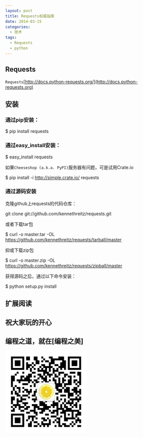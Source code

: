 ```yaml
---
layout: post
title: Requests权威指南
date: 2014-03-15
categories:
  - 技术
tags:
  - Requests
  - python
---
```

## Requests

`Requests`[http://docs.python-requests.org/](http://docs.python-requests.org)



## 安装

### 通过pip安装：

$ pip install requests

### 通过easy_install安装：

$ easy_install requests

如果`Cheeseshop (a.k.a. PyPI)`服务器有问题，可是试用Crate.io

$ pip install -i http://simple.crate.io/ requests


### 通过源码安装

克隆github上requests的代码仓库：

git clone git://github.com/kennethreitz/requests.git

或者下载tar包

$ curl -o master.tar -OL https://github.com/kennethreitz/requests/tarball/master

抑或下载zip包

$ curl -o master.zip -OL https://github.com/kennethreitz/requests/zipball/master

获得源码之后，通过以下命令安装：

$ python setup.py install


## 扩展阅读


## 祝大家玩的开心

## 编程之道，就在[编程之美]

![编程之美](/img/weixin_qr.jpg)

